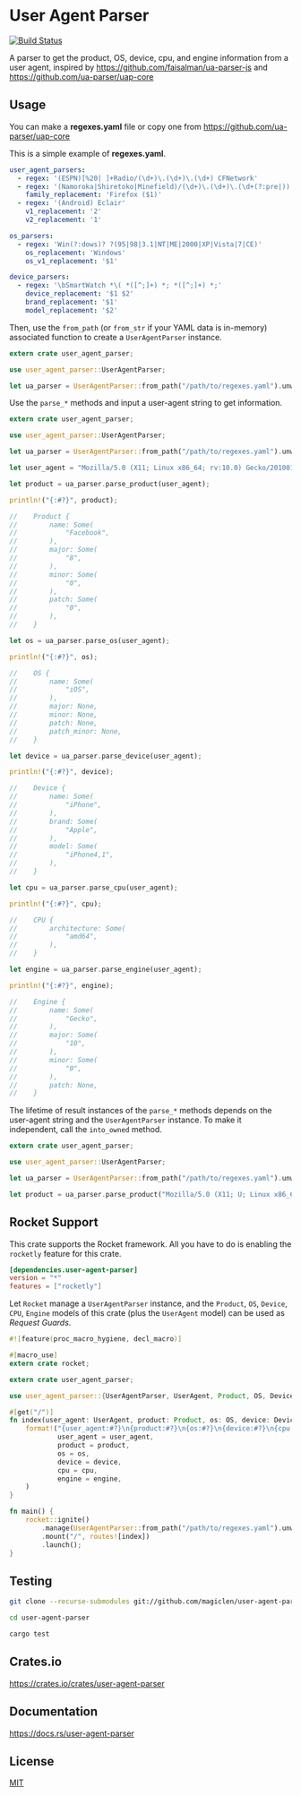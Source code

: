 User Agent Parser
====================

[![Build Status](https://travis-ci.org/magiclen/user-agent-parser.svg?branch=master)](https://travis-ci.org/magiclen/user-agent-parser)

A parser to get the product, OS, device, cpu, and engine information from a user agent, inspired by https://github.com/faisalman/ua-parser-js and https://github.com/ua-parser/uap-core

## Usage

You can make a **regexes.yaml** file or copy one from https://github.com/ua-parser/uap-core

This is a simple example of **regexes.yaml**.

```yaml
user_agent_parsers:
  - regex: '(ESPN)[%20| ]+Radio/(\d+)\.(\d+)\.(\d+) CFNetwork'
  - regex: '(Namoroka|Shiretoko|Minefield)/(\d+)\.(\d+)\.(\d+(?:pre|))'
    family_replacement: 'Firefox ($1)'
  - regex: '(Android) Eclair'
    v1_replacement: '2'
    v2_replacement: '1'

os_parsers:
  - regex: 'Win(?:dows)? ?(95|98|3.1|NT|ME|2000|XP|Vista|7|CE)'
    os_replacement: 'Windows'
    os_v1_replacement: '$1'

device_parsers:
  - regex: '\bSmartWatch *\( *([^;]+) *; *([^;]+) *;'
    device_replacement: '$1 $2'
    brand_replacement: '$1'
    model_replacement: '$2'
```

Then, use the `from_path` (or `from_str` if your YAML data is in-memory) associated function to create a `UserAgentParser` instance.


```rust
extern crate user_agent_parser;

use user_agent_parser::UserAgentParser;

let ua_parser = UserAgentParser::from_path("/path/to/regexes.yaml").unwrap();
```

Use the `parse_*` methods and input a user-agent string to get information.

```rust
extern crate user_agent_parser;

use user_agent_parser::UserAgentParser;

let ua_parser = UserAgentParser::from_path("/path/to/regexes.yaml").unwrap();

let user_agent = "Mozilla/5.0 (X11; Linux x86_64; rv:10.0) Gecko/20100101 Firefox/10.0 [FBAN/FBIOS;FBAV/8.0.0.28.18;FBBV/1665515;FBDV/iPhone4,1;FBMD/iPhone;FBSN/iPhone OS;FBSV/7.0.4;FBSS/2; FBCR/Telekom.de;FBID/phone;FBLC/de_DE;FBOP/5]";

let product = ua_parser.parse_product(user_agent);

println!("{:#?}", product);

//    Product {
//        name: Some(
//            "Facebook",
//        ),
//        major: Some(
//            "8",
//        ),
//        minor: Some(
//            "0",
//        ),
//        patch: Some(
//            "0",
//        ),
//    }

let os = ua_parser.parse_os(user_agent);

println!("{:#?}", os);

//    OS {
//        name: Some(
//            "iOS",
//        ),
//        major: None,
//        minor: None,
//        patch: None,
//        patch_minor: None,
//    }

let device = ua_parser.parse_device(user_agent);

println!("{:#?}", device);

//    Device {
//        name: Some(
//            "iPhone",
//        ),
//        brand: Some(
//            "Apple",
//        ),
//        model: Some(
//            "iPhone4,1",
//        ),
//    }

let cpu = ua_parser.parse_cpu(user_agent);

println!("{:#?}", cpu);

//    CPU {
//        architecture: Some(
//            "amd64",
//        ),
//    }

let engine = ua_parser.parse_engine(user_agent);

println!("{:#?}", engine);

//    Engine {
//        name: Some(
//            "Gecko",
//        ),
//        major: Some(
//            "10",
//        ),
//        minor: Some(
//            "0",
//        ),
//        patch: None,
//    }
```

The lifetime of result instances of the `parse_*` methods depends on the user-agent string and the `UserAgentParser` instance. To make it independent, call the `into_owned` method.

```rust
extern crate user_agent_parser;

use user_agent_parser::UserAgentParser;

let ua_parser = UserAgentParser::from_path("/path/to/regexes.yaml").unwrap();

let product = ua_parser.parse_product("Mozilla/5.0 (X11; U; Linux x86_64; en-US; rv:1.9.2.12) Gecko/20101027 Ubuntu/10.04 (lucid) Firefox/3.6.12").into_owned();
```

## Rocket Support

This crate supports the Rocket framework. All you have to do is enabling the `rocketly` feature for this crate.

```toml
[dependencies.user-agent-parser]
version = "*"
features = ["rocketly"]
```

Let `Rocket` manage a `UserAgentParser` instance, and the `Product`, `OS`, `Device`, `CPU`, `Engine` models of this crate (plus the `UserAgent` model) can be used as *Request Guards*.

```rust
#![feature(proc_macro_hygiene, decl_macro)]

#[macro_use]
extern crate rocket;

extern crate user_agent_parser;

use user_agent_parser::{UserAgentParser, UserAgent, Product, OS, Device, CPU, Engine};

#[get("/")]
fn index(user_agent: UserAgent, product: Product, os: OS, device: Device, cpu: CPU, engine: Engine) -> String {
    format!("{user_agent:#?}\n{product:#?}\n{os:#?}\n{device:#?}\n{cpu:#?}\n{engine:#?}",
            user_agent = user_agent,
            product = product,
            os = os,
            device = device,
            cpu = cpu,
            engine = engine,
    )
}

fn main() {
    rocket::ignite()
        .manage(UserAgentParser::from_path("/path/to/regexes.yaml").unwrap())
        .mount("/", routes![index])
        .launch();
}
```

## Testing

```bash
git clone --recurse-submodules git://github.com/magiclen/user-agent-parser.git

cd user-agent-parser

cargo test
```

## Crates.io

https://crates.io/crates/user-agent-parser

## Documentation

https://docs.rs/user-agent-parser

## License

[MIT](LICENSE)